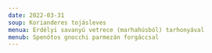 ```yaml
---
date: 2022-03-31
soup: Korianderes tojásleves
menua: Erdélyi savanyú vetrece (marhahúsból) tarhonyával
menub: Spenótos gnocchi parmezán forgáccsal
---
```

